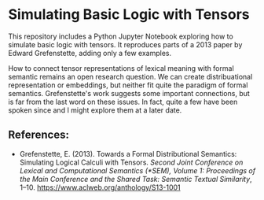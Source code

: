 # Simulating Basic Logic with Tensors

This repository includes a Python Jupyter Notebook exploring how to simulate basic logic with tensors. It reproduces parts of a 2013 paper by Edward Grefenstette, adding only a few examples. 

How to connect tensor representations of lexical meaning with formal semantic remains an open research question. We can create distribuational representation or embeddings, but neither fit quite the paradigm of formal semantics. Grefenstette's work suggests some important connections, but is far from the last word on these issues. In fact, quite a few have been spoken since and I might explore them at a later date.



## References:

- Grefenstette, E. (2013). Towards a Formal Distributional Semantics: Simulating Logical Calculi with Tensors. *Second Joint Conference on Lexical and Computational Semantics (\*SEM), Volume 1: Proceedings of the Main Conference and the Shared Task: Semantic Textual Similarity*, 1–10. https://www.aclweb.org/anthology/S13-1001

